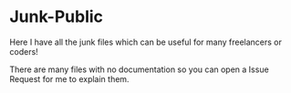 # Junk-Public
Here I have all the junk files which can be useful for many freelancers or coders!

There are many files with no documentation so you can open a Issue Request for me to explain them.
